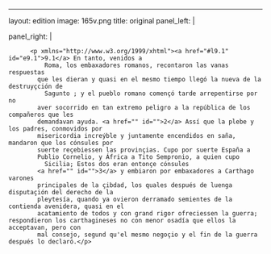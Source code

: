 <?xml version="1.0" encoding="UTF-8"?>
---
layout: edition
image: 165v.png 
title: original 
panel_left: | 

panel_right: |  
            
          <p xmlns="http://www.w3.org/1999/xhtml"><a href="#l9.1" id="e9.1">9.1</a> En tanto, venidos a
              Roma, los embaxadores romanos, recontaron las vanas respuestas
            que les dieran y quasi en el mesmo tiempo llegó la nueva de la destruyçción de
              Sagunto ; y el pueblo romano començó tarde arrepentirse por no
            aver socorrido en tan extremo peligro a la república de los compañeros que les
            demandavan ayuda. <a href="" id="">2</a> Assí que la plebe y los padres, conmovidos por
            misericordia increýble y juntamente encendidos en saña, mandaron que los cónsules por
            suerte reçebiessen las provinçias. Cupo por suerte España a
            Publio Cornelio, y África a Tito Sempronio, a quien cupo
              Sicilia; Estos dos eran entonçe cónsules
            <a href="" id="">3</a> y embiaron por embaxadores a Carthago varones
            principales de la çibdad, los quales después de luenga disputaçión del derecho de la
            pleytesía, quando ya ovieron derramado semientes de la contienda avenidera, quasi en el
            acatamiento de todos y con grand rigor ofreciessen la guerra; respondieron los carthagineses no con menor osadía que ellos la acceptavan, pero con
            mal consejo, segund qu'el mesmo negoçio y el fin de la guerra después lo declaró.</p>
        